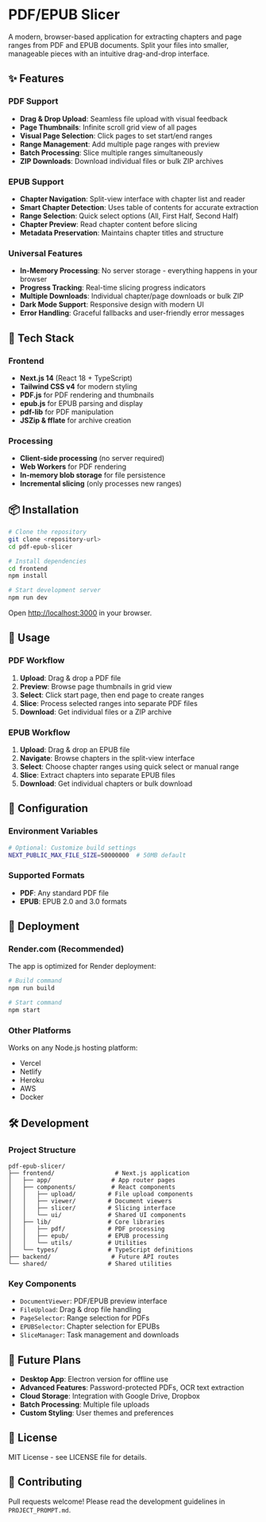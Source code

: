 # PDF/EPUB Slicer

A modern, browser-based application for extracting chapters and page ranges from PDF and EPUB documents. Split your files into smaller, manageable pieces with an intuitive drag-and-drop interface.

## ✨ Features

### PDF Support
- **Drag & Drop Upload**: Seamless file upload with visual feedback
- **Page Thumbnails**: Infinite scroll grid view of all pages
- **Visual Page Selection**: Click pages to set start/end ranges
- **Range Management**: Add multiple page ranges with preview
- **Batch Processing**: Slice multiple ranges simultaneously
- **ZIP Downloads**: Download individual files or bulk ZIP archives

### EPUB Support
- **Chapter Navigation**: Split-view interface with chapter list and reader
- **Smart Chapter Detection**: Uses table of contents for accurate extraction
- **Range Selection**: Quick select options (All, First Half, Second Half)
- **Chapter Preview**: Read chapter content before slicing
- **Metadata Preservation**: Maintains chapter titles and structure

### Universal Features
- **In-Memory Processing**: No server storage - everything happens in your browser
- **Progress Tracking**: Real-time slicing progress indicators
- **Multiple Downloads**: Individual chapter/page downloads or bulk ZIP
- **Dark Mode Support**: Responsive design with modern UI
- **Error Handling**: Graceful fallbacks and user-friendly error messages

## 🚀 Tech Stack

### Frontend
- **Next.js 14** (React 18 + TypeScript)
- **Tailwind CSS v4** for modern styling
- **PDF.js** for PDF rendering and thumbnails
- **epub.js** for EPUB parsing and display
- **pdf-lib** for PDF manipulation
- **JSZip & fflate** for archive creation

### Processing
- **Client-side processing** (no server required)
- **Web Workers** for PDF rendering
- **In-memory blob storage** for file persistence
- **Incremental slicing** (only processes new ranges)

## 📦 Installation

```bash
# Clone the repository
git clone <repository-url>
cd pdf-epub-slicer

# Install dependencies
cd frontend
npm install

# Start development server
npm run dev
```

Open [http://localhost:3000](http://localhost:3000) in your browser.

## 🎯 Usage

### PDF Workflow
1. **Upload**: Drag & drop a PDF file
2. **Preview**: Browse page thumbnails in grid view
3. **Select**: Click start page, then end page to create ranges
4. **Slice**: Process selected ranges into separate PDF files
5. **Download**: Get individual files or a ZIP archive

### EPUB Workflow
1. **Upload**: Drag & drop an EPUB file
2. **Navigate**: Browse chapters in the split-view interface
3. **Select**: Choose chapter ranges using quick select or manual range
4. **Slice**: Extract chapters into separate EPUB files
5. **Download**: Get individual chapters or bulk download

## 🔧 Configuration

### Environment Variables
```bash
# Optional: Customize build settings
NEXT_PUBLIC_MAX_FILE_SIZE=50000000  # 50MB default
```

### Supported Formats
- **PDF**: Any standard PDF file
- **EPUB**: EPUB 2.0 and 3.0 formats

## 🚀 Deployment

### Render.com (Recommended)
The app is optimized for Render deployment:

```bash
# Build command
npm run build

# Start command  
npm start
```

### Other Platforms
Works on any Node.js hosting platform:
- Vercel
- Netlify
- Heroku
- AWS
- Docker

## 🛠️ Development

### Project Structure
```
pdf-epub-slicer/
├── frontend/                 # Next.js application
│   ├── app/                 # App router pages
│   ├── components/          # React components
│   │   ├── upload/         # File upload components
│   │   ├── viewer/         # Document viewers
│   │   ├── slicer/         # Slicing interface
│   │   └── ui/             # Shared UI components
│   ├── lib/                # Core libraries
│   │   ├── pdf/            # PDF processing
│   │   ├── epub/           # EPUB processing
│   │   └── utils/          # Utilities
│   └── types/              # TypeScript definitions
├── backend/                 # Future API routes
└── shared/                 # Shared utilities
```

### Key Components
- `DocumentViewer`: PDF/EPUB preview interface
- `FileUpload`: Drag & drop file handling  
- `PageSelector`: Range selection for PDFs
- `EPUBSelector`: Chapter selection for EPUBs
- `SliceManager`: Task management and downloads

## 🔮 Future Plans
- **Desktop App**: Electron version for offline use
- **Advanced Features**: Password-protected PDFs, OCR text extraction
- **Cloud Storage**: Integration with Google Drive, Dropbox
- **Batch Processing**: Multiple file uploads
- **Custom Styling**: User themes and preferences

## 📝 License
MIT License - see LICENSE file for details.

## 🤝 Contributing
Pull requests welcome! Please read the development guidelines in `PROJECT_PROMPT.md`.
